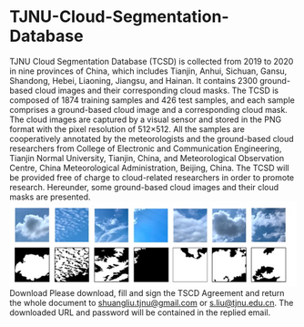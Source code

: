 # TJNU-Cloud-Segmentation-Database
TJNU Cloud Segmentation Database (TCSD) is collected from 2019 to 2020 in nine provinces of China, which includes Tianjin, Anhui, Sichuan, Gansu, Shandong, Hebei, Liaoning, Jiangsu, and Hainan. It contains 2300 ground-based cloud images and their corresponding cloud masks. The TCSD is composed of 1874 training samples and 426 test samples, and each sample comprises a ground-based cloud image and a corresponding cloud mask. The cloud images are captured by a visual sensor and stored in the PNG format with the pixel resolution of 512×512.  All the samples are cooperatively annotated by the meteorologists and the ground-based cloud researchers from College of Electronic and Communication Engineering, Tianjin Normal University, Tianjin, China, and Meteorological Observation Centre, China Meteorological Administration, Beijing, China. The TCSD will be provided free of charge to cloud-related researchers in order to promote research. Hereunder, some ground-based cloud images and their cloud masks are presented.
![Alt text](image.jpg)
Download
Please download, fill and sign the TSCD Agreement and return the whole document to shuangliu.tjnu@gmail.com or s.liu@tjnu.edu.cn. The downloaded URL and password will be contained in the replied email.
